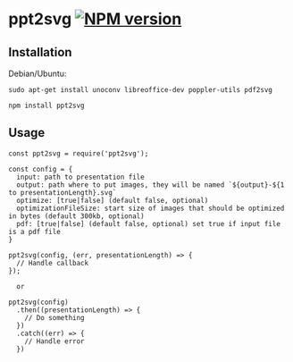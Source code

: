 # ppt2svg [![NPM version](https://badge.fury.io/js/ppt2svg.png)](http://badge.fury.io/js/ppt2svg)

## Installation

  Debian/Ubuntu:

  `sudo apt-get install unoconv libreoffice-dev poppler-utils pdf2svg`


  `npm install ppt2svg`

## Usage

    const ppt2svg = require('ppt2svg');

    const config = {
      input: path to presentation file
      output: path where to put images, they will be named `${output}-${1 to presentationLength}.svg`
      optimize: [true|false] (default false, optional)
      optimizationFileSize: start size of images that should be optimized in bytes (default 300kb, optional)
      pdf: [true|false] (default false, optional) set true if input file is a pdf file
    }

    ppt2svg(config, (err, presentationLength) => {
      // Handle callback
    });

      or

    ppt2svg(config)
      .then((presentationLength) => {
        // Do something
      })
      .catch((err) => {
        // Handle error
      })
